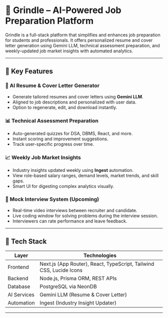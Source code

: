 # 💼 Grindle – AI-Powered Job Preparation Platform

Grindle is a full-stack platform that simplifies and enhances job preparation for students and professionals. It offers personalized resume and cover letter generation using Gemini LLM, technical assessment preparation, and weekly-updated job market insights with automated analytics.



---

## 🚀 Key Features

### 🧠 AI Resume & Cover Letter Generator
- Generate tailored resumes and cover letters using **Gemini LLM**.
- Aligned to job descriptions and personalized with user data.
- Option to regenerate, edit, and download instantly.

### 📊 Technical Assessment Preparation
- Auto-generated quizzes for DSA, DBMS, React, and more.
- Instant scoring and improvement suggestions.
- Track user-specific progress over time.

### 📈 Weekly Job Market Insights
- Industry insights updated weekly using **Ingest** automation.
- View role-based salary ranges, demand levels, market trends, and skill gaps.
- Smart UI for digesting complex analytics visually.

### 🎥 Mock Interview System (Upcoming)
- Real-time video interviews between recruiter and candidate.
- Live coding window for solving problems during the interview session.
- Interviewers can rate performance and leave feedback.

---

## 🧪 Tech Stack

| Layer        | Technologies                                                           |
|--------------|------------------------------------------------------------------------|
| Frontend     | Next.js (App Router), React, TypeScript, Tailwind CSS, Lucide Icons    |
| Backend      | Node.js, Prisma ORM, REST APIs                                         |
| Database     | PostgreSQL via NeonDB                                                  |
| AI Services  | Gemini LLM (Resume & Cover Letter)                                     |
| Automation   | Ingest (Industry Insight Updater)                                      |


---



